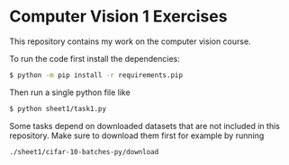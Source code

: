 # Computer Vision 1 Exercises

This repository contains my work on the computer vision course.

To run the code first install the dependencies:

```sh 
$ python -m pip install -r requirements.pip
```

Then run a single python file like
```sh
$ python sheet1/task1.py
```

Some tasks depend on downloaded datasets that are not included in this repository.
Make sure to download them first for example by running
```$
./sheet1/cifar-10-batches-py/download
``` 